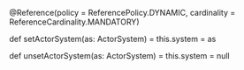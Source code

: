   
@Reference\(policy = ReferencePolicy.DYNAMIC, cardinality = ReferenceCardinality.MANDATORY\)

def setActorSystem\(as: ActorSystem\) = this.system = as

def unsetActorSystem\(as: ActorSystem\) = this.system = null

